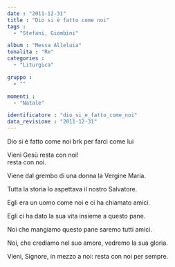 ```yaml
---
date : "2011-12-31"
title : "Dio si è fatto come noi"
tags : 
  - "Stefani, Giombini"

album : "Messa Alleluia"
tonalita : "Re"
categories : 
  - "Liturgica"

gruppo : 
  - ""

momenti : 
  - "Natale"

identificatore : "dio_si_e_fatto_come_noi"
data_revisione : "2011-12-31"
---
```

  
  
  
Dio si è fatto come noi     brk per farci come lui     
  
  
  
Vieni Gesù   resta con noi!      
resta con noi.     
  
  
  
  
Viene dal grembo di una donna la Vergine Maria.  
  
  
  
  
Tutta la storia lo aspettava il nostro Salvatore.  
  
  
  
  
Egli era un uomo come noi e ci ha chiamato amici.  
  
  
  
  
Egli ci ha dato la sua vita insieme a questo pane.  
  
  
  
  
Noi che mangiamo questo pane saremo tutti amici.  
  
  
  
  
Noi, che crediamo nel suo amore, vedremo la sua gloria.  
  
  
  
  
Vieni, Signore, in mezzo a noi: resta con noi per sempre.  
  
  
  
  
